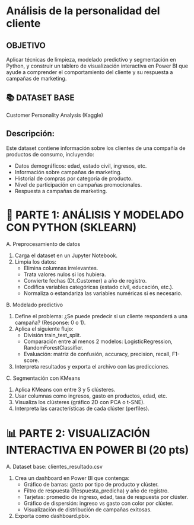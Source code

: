 #  Análisis de la personalidad del cliente

## OBJETIVO
Aplicar técnicas de limpieza, modelado predictivo y segmentación en Python, y construir un tablero de visualización interactiva en Power BI que ayude a comprender el comportamiento del cliente y su respuesta a campañas de marketing.

## 📚 DATASET BASE
Customer Personality Analysis (Kaggle)

## Descripción:
Este dataset contiene información sobre los clientes de una compañía de productos de consumo, incluyendo:
* Datos demográficos: edad, estado civil, ingresos, etc.
* Información sobre campañas de marketing.
* Historial de compras por categoría de producto.
* Nivel de participación en campañas promocionales.
* Respuesta a campañas de marketing.

# 🧠 PARTE 1: ANÁLISIS Y MODELADO CON PYTHON (SKLEARN)
A. Preprocesamiento de datos
  1. Carga el dataset en un Jupyter Notebook.
  2. Limpia los datos:
     * Elimina columnas irrelevantes.
     * Trata valores nulos si los hubiera.
     * Convierte fechas (Dt_Customer) a año de registro.
     * Codifica variables categóricas (estado civil, educación, etc.).
     * Normaliza o estandariza las variables numéricas si es necesario.

B. Modelado predictivo
  1. Define el problema: ¿Se puede predecir si un cliente responderá a una campaña? (Response: 0 o 1).
  2. Aplica el siguiente flujo:
     * División train_test_split.
     * Comparación entre al menos 2 modelos: LogisticRegression, RandomForestClassifier.
     * Evaluación: matriz de confusión, accuracy, precision, recall, F1-score.
  3. Interpreta resultados y exporta el archivo con las predicciones.

C. Segmentación con KMeans
  1. Aplica KMeans con entre 3 y 5 clústeres.
  2. Usar columnas como ingresos, gasto en productos, edad, etc.
  3. Visualiza los clústeres (gráfico 2D con PCA o t-SNE).
  4. Interpreta las características de cada clúster (perfiles).

# 📊 PARTE 2: VISUALIZACIÓN INTERACTIVA EN POWER BI (20 pts)
A. Dataset base: clientes_resultado.csv
  1. Crea un dashboard en Power BI que contenga:
     * Gráfico de barras: gasto por tipo de producto y clúster.
     * Filtro de respuesta (Respuesta_predicha) y año de registro.
     * Tarjetas: promedio de ingreso, edad, tasa de respuesta por clúster.
     * Gráfico de dispersión: ingreso vs gasto con color por clúster.
     * Visualización de distribución de campañas exitosas.
  2. Exporta como dashboard.pbix.
